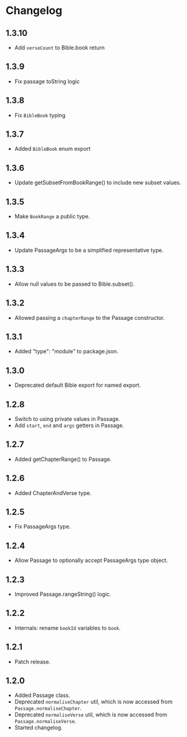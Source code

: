 # Changelog

## 1.3.10

-  Add `verseCount` to Bible.book return

## 1.3.9

-  Fix passage toString logic

## 1.3.8

-  Fix `BibleBook` typing

## 1.3.7

-  Added `BibleBook` enum export

## 1.3.6

-  Update getSubsetFromBookRange() to include new subset values.

## 1.3.5

-  Make `BookRange` a public type.

## 1.3.4

-  Update PassageArgs to be a simplified representative type.

## 1.3.3

-  Allow null values to be passed to Bible.subset().

## 1.3.2

-  Allowed passing a `chapterRange` to the Passage constructor.

## 1.3.1

-  Added "type": "module" to package.json.

## 1.3.0

-  Deprecated default Bible export for named export.

## 1.2.8

-  Switch to using private values in Passage.
-  Add `start`, `end` and `args` getters in Passage.

## 1.2.7

-  Added getChapterRange() to Passage.

## 1.2.6

-  Added ChapterAndVerse type.

## 1.2.5

-  Fix PassageArgs type.

## 1.2.4

-  Allow Passage to optionally accept PassageArgs type object.

## 1.2.3

-  Improved Passage.rangeString() logic.

## 1.2.2

-  Internals: rename `bookId` variables to `book`.

## 1.2.1

-  Patch release.

## 1.2.0

-  Added Passage class.
-  Deprecated `normaliseChapter` util, which is now accessed from `Passage.normaliseChapter`.
-  Deprecated `normaliseVerse` util, which is now accessed from `Passage.normaliseVerse`.
-  Started changelog.
